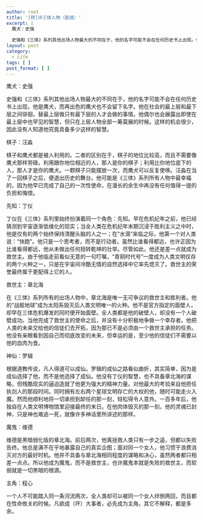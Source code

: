 ```yaml
---
author: root
title: '[转]评三体人物（剧透）'
excerpt: |
  鹰犬：史强
  
  史强和《三体》系列其他出场人物最大的不同在于，他的名字可能不会在任何历史书上出现。他是鹰犬，而再出色的鹰犬也不会留下名字。他在社会的最上层和最下层之间徘徊，替最上层做只有最下层的人才会做的事情。他偶尔也会展露出即使在最上层中也罕见的智慧，但只在上层人物全部一筹莫展的时候。这样的机会很少，因此没有人知道他究竟具备多少这样的智慧。
layout: post
category:
  - Life
tags: [ ]
post_format: [ ]
---
```

鹰犬：史强

史强和《三体》系列其他出场人物最大的不同在于，他的名字可能不会在任何历史书上出现。他是鹰犬，而再出色的鹰犬也不会留下名字。他在社会的最上层和最下层之间徘徊，替最上层做只有最下层的人才会做的事情。他偶尔也会展露出即使在最上层中也罕见的智慧，但只在上层人物全部一筹莫展的时候。这样的机会很少，因此没有人知道他究竟具备多少这样的智慧。

棋子：汪淼

棋子和鹰犬都是被人利用的。二者的区别在于，棋子的地位比较高，而且不需要像鹰犬那样劳碌。利用跟你地位相近的人，那人是你的棋子；利用比你地位底下的人，那人才是你的鹰犬。一颗棋子只能摆放一次，而鹰犬可以反复使唤。汪淼在当了一回棋子之后，便退出历史的舞台。他可能是《三体》系列所有人物中最幸福的，因为他早已完成了自己的一次性使命，在漫长的余生中再没有任何值得一提的负担和悔恨。

先知：丁仪

丁仪在《三体》系列里始终扮演着同一个角色：先知。早在危机纪年之前，他已经猜测到宇宙逐渐低维化的现实；当全人类在危机纪年末期沉浸于胜利主义之中时，他是仅有的两个始终保持清醒头脑的人之一；在“水滴”来临之际，他第一个对人类说：“快跑”。他只是一个思考者，而不是行动者。虽然比谁看得都远，也许正因为比谁看得都远，他从未做出任何扭转乾坤的壮举。尽管如此，他还是差一点就成为救世主。由于他临走前看似无意的一句叮嘱，“青铜时代号”一度成为人类文明仅存的两个火种之一，只是在宇宙间冷酷无情的自然选择中它率先熄灭了。救世主的荣誉最终属于更配得上它的人。

救世主：章北海

在《三体》系列所有的出场人物中，章北海是唯一无可争议的救世主和胜利者。他的“战舰地球”成为太阳系毁灭后人类文明唯一的火种。他不是官方指定的面壁人，却早在三体危机爆发的同时便开始面壁。全人类都是他的破壁人，却没有一个人破壁成功。当他完成了救世主的使命之后，并没有十分积极地争做一个幸存者。他把人类的未来交给他的信徒们去开拓，因为那已不是必须由一个救世主承担的任务。他没有亲眼看到因自己而彻底改变的未来，但幸运的是，至少他的信徒们不需要以他的血肉为食。

神仙：罗辑

根据道教传说，凡人得道可以成仙。罗辑的成仙之路看似曲折，其实简单，因为是成仙选择了他，而不是他选择了成仙。他没有丁仪的智慧，也不具备章北海的谋略，但残酷现实的逼迫造就了他更为强大的精神力量。对他最大的考验来自他担任执剑人的那段时间。同时拥有左右两个星球文明存亡的大权的他，随时可能走火入魔。然而他顺利地将一切承担到卸任的那一刻，轻松得令人意外。一百多年后，他独自在人类文明博物馆里迎接最终的末日。在他肉体毁灭的那一刻，他的灵魂已封神，只是神也难逃一死，就像许多神话里所讲述的那样。

魔鬼：维德

维德是黑暗弱化版的章北海。前后两次，他离拯救人类只有一步之遥，但都以失败告终。他总是满不在乎地暴露自己的真实企图；面对同一个女人，他习惯于浪费消灭对方的最好时机。他并不具备与章北海相同程度的谋略和决心，虽然两者都只相差一点点。所以他成为魔鬼，而不是救世主，也许魔鬼本就是失败的救世主，而软弱就是一切黑暗的根源。

主角：程心

一个人不可能踏入同一条河流两次，全人类却可以被同一个女人绊倒两回，而且都在性命攸关的时候。凡欲成（坏）大事者，必先成为主角。其它不解释，都是多余。